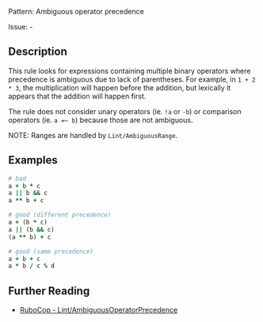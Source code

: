 Pattern: Ambiguous operator precedence

Issue: -

## Description

This rule looks for expressions containing multiple binary operators
where precedence is ambiguous due to lack of parentheses. For example,
in `1 + 2 * 3`, the multiplication will happen before the addition, but
lexically it appears that the addition will happen first.

The rule does not consider unary operators (ie. `!a` or `-b`) or comparison
operators (ie. `a =~ b`) because those are not ambiguous.

NOTE: Ranges are handled by `Lint/AmbiguousRange`.

## Examples

```ruby
# bad
a + b * c
a || b && c
a ** b + c

# good (different precedence)
a + (b * c)
a || (b && c)
(a ** b) + c

# good (same precedence)
a + b + c
a * b / c % d
```

## Further Reading

* [RuboCop - Lint/AmbiguousOperatorPrecedence](https://docs.rubocop.org/rubocop/cops_lint.html#lintambiguousoperatorprecedence)

